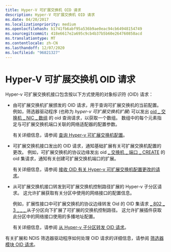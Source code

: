 ```yaml
---
title: Hyper-V 可扩展交换机 OID 请求
description: Hyper-V 可扩展交换机 OID 请求
ms.date: 04/20/2017
ms.localizationpriority: medium
ms.openlocfilehash: b1741fb6abf95a536b9ae0eac94cb64948154749
ms.sourcegitcommit: 418e6617e2a695c9cb4b37b5b60e264760858acd
ms.translationtype: MT
ms.contentlocale: zh-CN
ms.lasthandoff: 12/07/2020
ms.locfileid: "96821327"
---
```

# <a name="hyper-v-extensible-switch-oid-requests"></a>Hyper-V 可扩展交换机 OID 请求


Hyper-v 可扩展交换机接口包含按以下方式使用的对象标识符 (OID) 请求：

-   由可扩展交换机扩展颁发的 OID 请求，用于查询可扩展交换机的当前配置。 例如，筛选器驱动程序 (也称为 *hyper-v 可扩展交换机扩展*) 可以发出 [oid \_ 交换机 \_ NIC \_ 数组](./oid-switch-nic-array.md) 的 oid 查询请求，以获取一个数组。 数组中的每个元素指定与可扩展交换机端口关联的网络适配器的配置参数。

    有关详细信息，请参阅 [查询 Hyper-v 可扩展交换机配置](querying-the-hyper-v-extensible-switch-configuration.md)。

-   可扩展交换机接口发出的 OID 请求，通知基础扩展有关可扩展交换机配置的更改。 例如，可扩展交换机的协议边缘发出 oid [ \_ 交换机 \_ 端口 \_ CREATE](./oid-switch-port-create.md) 的 oid 集请求，通知有关创建可扩展交换机端口的扩展。

    有关详细信息，请参阅 [接收 OID 有关 Hyper-v 可扩展交换机配置更改的请求](receiving-oid-requests-about-hyper-v-extensible-switch-configuration-changes.md)。

-   从可扩展交换机接口转发到可扩展交换机控制路径扩展的 Hyper-v 子分区请求。 这允许扩展获取有关分区中使用的网络接口的配置信息。

    例如，扩展性接口中可扩展交换机的协议边缘转发 Oid 的 OID 集请求 [ \_ 802 \_ 3 \_ \_ \_ ](./oid-802-3-add-multicast-address.md) 从子分区向下扩展了可扩展的交换机控制路径。 这允许扩展插件获取此分区中的网络接口使用的多播地址配置。

    有关详细信息，请参阅 [从 Hyper-v 子分区转发 OID 请求](forwarding-oid-requests-from-a-hyper-v-child-partition.md)。

有关扩展和 NDIS 筛选器驱动程序如何处理 OID 请求的详细信息，请参阅 [筛选器模块 OID 请求](filter-module-oid-requests.md)。

 

